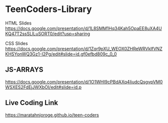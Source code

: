 # TeenCoders-Library
HTML Slides
https://docs.google.com/presentation/d/1L8SMM1Hq34Kah5OpaEE8uXA4UKQ47T2ssSLlLuSORT0/edit?usp=sharing

CSS Slides
https://docs.google.com/presentation/d/1Zqr9pXU_WEOX0ZHReWRVklfVNZKHSYonWQ3Gz1-I2Pg/edit#slide=id.gf0efbd809c_0_0



## JS-ARRAYS 
https://docs.google.com/presentation/d/1O1WHI9cPBdAXq4ljudcQsgvpVM0WSXES2FdEjJWXbOI/edit#slide=id.p

## Live Coding Link 
https://maratahnjoroge.github.io/teen-coders

